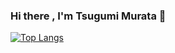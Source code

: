 ### Hi there , I'm Tsugumi Murata 👋

<!--
**tmurata293/tmurata293** is a ✨ _special_ ✨ repository because its `README.md` (this file) appears on your GitHub profile.
[![Tsugumi's GitHub stats](https://github-readme-stats.vercel.app/api?username=tmurata293)](https://github.com/anuraghazra/github-readme-stats)

## I'm a 4th year Mechatronics Engineering Student at University of Waterloo

- 🔭 I’m currently working on a Capstone Project: Table UV Robot Project Website: [https://tableuv.github.io/]
- 🌱 I’m currently learning ROS and autonomous vehicle via online courses
- 👯 I’m interesetd to learn sensor fusion and Autoware (OSS autonomous vehicle)
- 📫 How to reach me: 
  - email:  tmurata@uwaterloo.ca 
  - phone:  226-899-3876
-->

[![Top Langs](https://github-readme-stats.vercel.app/api/top-langs/?username=tmurata)](https://github.com/anuraghazra/github-readme-stats)
